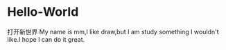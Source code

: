 # Hello-World
打开新世界
My name is mm,I like draw,but I am study something I wouldn't like.I hope I can do it great.
